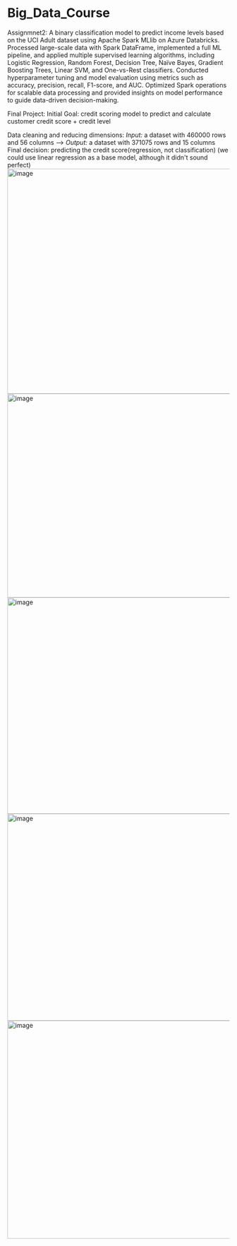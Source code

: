 # Big_Data_Course

Assignmnet2:
A binary classification model to predict income levels based on the UCI Adult dataset using Apache Spark MLlib on Azure Databricks. Processed large-scale data with Spark DataFrame, implemented a full ML pipeline, and applied multiple supervised learning algorithms, including Logistic Regression, Random Forest, Decision Tree, Naïve Bayes, Gradient Boosting Trees, Linear SVM, and One-vs-Rest classifiers. Conducted hyperparameter tuning and model evaluation using metrics such as accuracy, precision, recall, F1-score, and AUC. Optimized Spark operations for scalable data processing and provided insights on model performance to guide data-driven decision-making.


Final Project:
Initial Goal:  credit scoring model to predict and calculate customer credit score + credit level

Data cleaning and reducing dimensions: *Input:* a dataset with 460000 rows and 56 columns --> *Output:* a dataset with 371075 rows and 15 columns
Final decision: predicting the credit score(regression, not classification) (we could use linear regression as a base model, although it didn't sound perfect)
<img width="896" height="510" alt="image" src="https://github.com/user-attachments/assets/1d5073a7-9829-44e2-b6b6-3faec626cd45" />
<img width="846" height="462" alt="image" src="https://github.com/user-attachments/assets/979767a3-b8b4-4a72-8b42-d27880981ef9" />
<img width="859" height="490" alt="image" src="https://github.com/user-attachments/assets/7b2ba924-7168-4236-9174-ac71fcf57178" />
<img width="874" height="469" alt="image" src="https://github.com/user-attachments/assets/79cfe679-dfca-43ee-9a45-de05580a5ded" />
<img width="882" height="494" alt="image" src="https://github.com/user-attachments/assets/9b49d6db-393f-46fb-ada2-24d1e9a111b7" />

